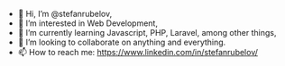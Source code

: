 - 👋 Hi, I’m @stefanrubelov,
- 👀 I’m interested in Web Development,
- 🌱 I’m currently learning Javascript, PHP, Laravel, among other things,
- 💞️ I’m looking to collaborate on anything and everything.
- 📫 How to reach me: https://www.linkedin.com/in/stefanrubelov/

<!---
stefanrubelov/stefanrubelov is a ✨ special ✨ repository because its `README.md` (this file) appears on your GitHub profile.
You can click the Preview link to take a look at your changes.
--->
